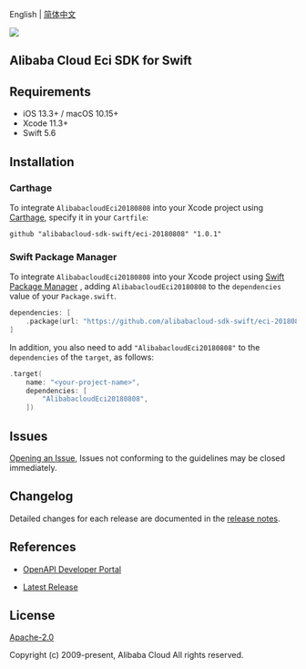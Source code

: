 English | [简体中文](README-CN.md)

![](https://aliyunsdk-pages.alicdn.com/icons/AlibabaCloud.svg)

## Alibaba Cloud Eci SDK for Swift

## Requirements

- iOS 13.3+ / macOS 10.15+
- Xcode 11.3+
- Swift 5.6

## Installation

### Carthage

To integrate `AlibabacloudEci20180808` into your Xcode project using [Carthage](https://github.com/Carthage/Carthage), specify it in your `Cartfile`:

```ogdl
github "alibabacloud-sdk-swift/eci-20180808" "1.0.1"
```

### Swift Package Manager

To integrate `AlibabacloudEci20180808` into your Xcode project using [Swift Package Manager](https://swift.org/package-manager/) , adding `AlibabacloudEci20180808` to the `dependencies` value of your `Package.swift`.

```swift
dependencies: [
    .package(url: "https://github.com/alibabacloud-sdk-swift/eci-20180808.git", from: "1.0.1")
]
```

In addition, you also need to add `"AlibabacloudEci20180808"` to the `dependencies` of the `target`, as follows:

```swift
.target(
    name: "<your-project-name>",
    dependencies: [
        "AlibabacloudEci20180808",
    ])
```

## Issues

[Opening an Issue](https://github.com/alibabacloud-sdk-swift/eci-20180808/issues/new), Issues not conforming to the guidelines may be closed immediately.

## Changelog

Detailed changes for each release are documented in the [release notes](./ChangeLog.txt).

## References

* [OpenAPI Developer Portal](https://next.api.alibabacloud.com/home)
- [Latest Release](https://github.com/alibabacloud-sdk-swift/eci-20180808)

## License

[Apache-2.0](http://www.apache.org/licenses/LICENSE-2.0)

Copyright (c) 2009-present, Alibaba Cloud All rights reserved.

